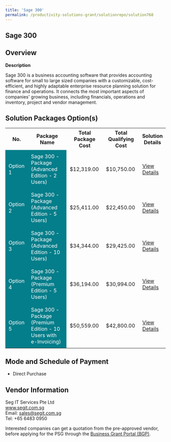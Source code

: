 ```yaml
---
title: 'Sage 300'
permalink: /productivity-solutions-grant/solutionrepo/solution768
---
```


## Sage 300

## Overview

**Description**

Sage 300 is a business accounting software that provides accounting software for small to large sized companies with a customizable, cost-efficient, and highly adaptable enterprise resource planning solution for finance and operations. It connects the most important aspects of companies' growing business, including financials, operations and inventory, project and vendor management. 

## Solution Packages Option(s)

<table>
<tr>
<th><b>No.</b></th>
<th><b>Package Name</b></th>
<th><b>Total Package Cost</b></th>
<th><b>Total Qualifying Cost</b></th>
<th><b>Solution Details</b></th>
</tr>
<tr>
<td style='padding: 10px; background-color: #037E8A; color: #FFFFFF;'>Option 1</td>
<td style='padding: 10px; background-color: #037E8A; color: #FFFFFF;'>Sage 300 - Package (Advanced Edition - 2 Users)</td>
<td style='padding: 10px;'>$12,319.00</td>
<td style='padding: 10px;'>$10,750.00</td>
<td style='padding: 10px;'><a href='https://www.gobusiness.gov.sg/images/psg/DesensitisedSEGITServicesAnnex3CRwef12August2021-_Part_1.pdf' target='_blank'>View Details</a></td>
</tr>
<tr>
<td style='padding: 10px; background-color: #037E8A; color: #FFFFFF;'>Option 2</td>
<td style='padding: 10px; background-color: #037E8A; color: #FFFFFF;'>Sage 300 - Package (Advanced Edition - 5 Users)</td>
<td style='padding: 10px;'>$25,411.00</td>
<td style='padding: 10px;'>$22,450.00</td>
<td style='padding: 10px;'><a href='https://www.gobusiness.gov.sg/images/psg/DesensitisedSEGITServicesAnnex3CRwef12August2021-_Part_2.pdf' target='_blank'>View Details</a></td>
</tr>
<tr>
<td style='padding: 10px; background-color: #037E8A; color: #FFFFFF;'>Option 3</td>
<td style='padding: 10px; background-color: #037E8A; color: #FFFFFF;'>Sage 300 - Package (Advanced Edition - 10 Users)</td>
<td style='padding: 10px;'>$34,344.00</td>
<td style='padding: 10px;'>$29,425.00</td>
<td style='padding: 10px;'><a href='https://www.gobusiness.gov.sg/images/psg/DesensitisedSEGITServicesAnnex3CRwef12August2021-_Part_3.pdf' target='_blank'>View Details</a></td>
</tr>
<tr>
<td style='padding: 10px; background-color: #037E8A; color: #FFFFFF;'>Option 4</td>
<td style='padding: 10px; background-color: #037E8A; color: #FFFFFF;'>Sage 300 - Package (Premium Edition - 5 Users)</td>
<td style='padding: 10px;'>$36,194.00</td>
<td style='padding: 10px;'>$30,994.00</td>
<td style='padding: 10px;'><a href='https://www.gobusiness.gov.sg/images/psg/DesensitisedSEGITServicesAnnex3CRwef12August2021-_Part_4.pdf' target='_blank'>View Details</a></td>
</tr>
<tr>
<td style='padding: 10px; background-color: #037E8A; color: #FFFFFF;'>Option 5</td>
<td style='padding: 10px; background-color: #037E8A; color: #FFFFFF;'>Sage 300 - Package (Premium Edition - 10 Users with e-Invoicing)</td>
<td style='padding: 10px;'>$50,559.00</td>
<td style='padding: 10px;'>$42,800.00</td>
<td style='padding: 10px;'><a href='https://www.gobusiness.gov.sg/images/psg/DesensitisedSEGITServicesAnnex3CRwef12August2021-_Part_5.pdf' target='_blank'>View Details</a></td>
</tr>
</table>

## Mode and Schedule of Payment

 - Direct Purchase

## Vendor Information

 Seg IT Services Pte Ltd<br>www.segit.com.sg<br>Email: sales@segit.com.sg<br>Tel: +65 6483 0950

Interested companies can get a quotation from the pre-approved vendor, before applying for the PSG through the <a href='https://www.businessgrants.gov.sg/' target='_blank' rel='noopener'>Business Grant Portal (BGP)</a>.

<script src="/jquery/resize-tables.js"></script>
